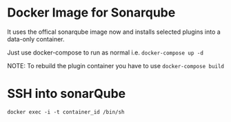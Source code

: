 Docker Image for Sonarqube
==========================

It uses the offical sonarqube image now and installs selected plugins into
a data-only container.

Just use docker-compose to run as normal i.e. ``docker-compose up -d``

NOTE: To rebuild the plugin container you have to use ``docker-compose build``

SSH into sonarQube
=============
```
docker exec -i -t container_id /bin/sh
```

